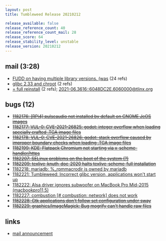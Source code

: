 ```yaml
---
layout: post
title: Tumbleweed Release 20210212

release_available: false
release_reference_count: 40
release_reference_count_mail: 28
release_score: 64
release_stability_level: unstable
release_version: 20210212
---
```


## mail (3:28)

- [FUDD on having multiple library versions. (was](https://lists.opensuse.org/archives/list/factory@lists.opensuse.org/thread/2X4WRPDF3RDKQUNRXUJIJLEU4DWS3U5N) (24 refs)
- [glibc 2.33 and chroot](https://lists.opensuse.org/archives/list/factory@lists.opensuse.org/thread/AUAPTDNULEK5OA6VWRC7FBANOJ56QM4I) (2 refs)
- [= full reinstall](https://lists.opensuse.org/archives/list/factory@lists.opensuse.org/thread/3SNJSGDMMZPBFZPHIEFUXVETPKCYYTRG) (2 refs); [2021-06.3616::<6048DC2E.6060000@tlinx.org>](https://lists.opensuse.org/archives/list/factory@lists.opensuse.org/thread/COXMBXYTIGSUEEOI7MQBXMDXQPAVWJLN)

## bugs (12)

<!--more-->

- ~~[1182176: \[RPi4\] pulseaudio not installed by default on GNOME JeOS images](https://bugzilla.opensuse.org/show_bug.cgi?id=1182176)~~
- ~~[1182177: VUL-0: CVE-2021-26825: godot: integer overflow when loading specially crafted .TGA image files](https://bugzilla.opensuse.org/show_bug.cgi?id=1182177)~~
- ~~[1182178: VUL-0: CVE-2021-26826: godot: stack overflow caused by improper boundary checks when loading .TGA image files](https://bugzilla.opensuse.org/show_bug.cgi?id=1182178)~~
- ~~[1182199: KDE: Flatpack Chromium not starting via x-scheme-handler/https](https://bugzilla.opensuse.org/show_bug.cgi?id=1182199)~~
- ~~[1182207: SELinux problems on the boot of the system (?)](https://bugzilla.opensuse.org/show_bug.cgi?id=1182207)~~
- ~~[1182209: texlive-knuth-doc-2020 halts texlive-scheme-full installation](https://bugzilla.opensuse.org/show_bug.cgi?id=1182209)~~
- [1182218: mariadb: %_rpmmacrodir is owned by mariadb](https://bugzilla.opensuse.org/show_bug.cgi?id=1182218)
- [1182221: Tumbleweed: Incorrect glibc version, applications won't start up](https://bugzilla.opensuse.org/show_bug.cgi?id=1182221)
- [1182222: Alsa driver ignores subwoofer on MacBook Pro Mid-2015 (macbookpro11,5)](https://bugzilla.opensuse.org/show_bug.cgi?id=1182222)
- [1182227: combustion \[# combustion: network\] does not work](https://bugzilla.opensuse.org/show_bug.cgi?id=1182227)
- ~~[1182228: Gtk applications don't follow set configuration under sway](https://bugzilla.opensuse.org/show_bug.cgi?id=1182228)~~
- ~~[1182229: graphics/ImageMagick: Bug mogrify can't handle raw files](https://bugzilla.opensuse.org/show_bug.cgi?id=1182229)~~



## links

- [mail announcement](https://lists.opensuse.org/archives/list/factory@lists.opensuse.org/thread/FA5L2RXYRRPNLI4KNH5TU35CXBR2FHN5)
